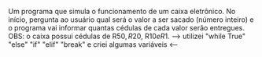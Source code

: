 Um programa que simula o funcionamento de um caixa eletrônico. No início, pergunta ao usuário qual será o valor a ser sacado (número inteiro) e o programa vai informar quantas cédulas de cada valor serão entregues.
OBS: o caixa possui cédulas de R$50, R$20, R$10 e R$1.
--> utilizei "while True" "else" "if" "elif" "break" e criei algumas variáveis <--
